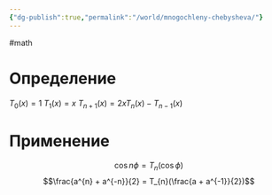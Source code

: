 ```yaml
---
{"dg-publish":true,"permalink":"/world/mnogochleny-chebysheva/"}
---
```


#math 
# Определение
$T_{0}(x) = 1$
$T_{1}(x) = x$
$T_{n+1}(x) = 2xT_{n}(x) - T_{n-1}(x)$
# Применение
$$\cos n\phi = T_{n}(\cos \phi)$$
 $$\frac{a^{n} + a^{-n}}{2} = T_{n}(\frac{a + a^{-1}}{2})$$